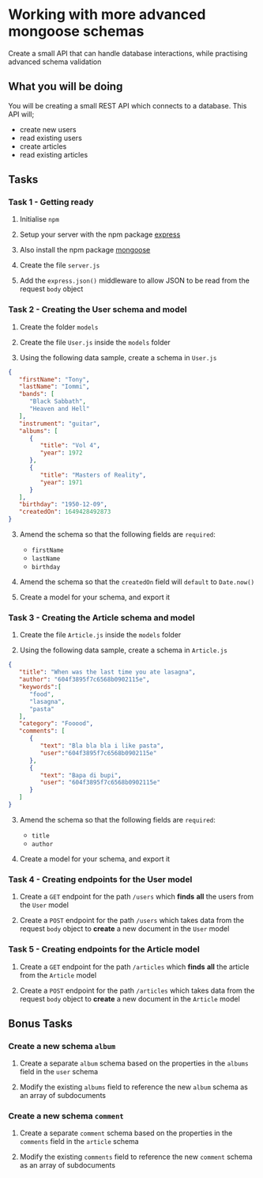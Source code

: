 # Working with more advanced mongoose schemas

Create a small API that can handle database interactions, while practising advanced schema validation

## What you will be doing

You will be creating a small REST API which connects to a database. This API will;

- create new users
- read existing users
- create articles
- read existing articles

## Tasks

### Task 1 - Getting ready

1. Initialise `npm`

2. Setup your server with the npm package [express](https://www.npmjs.com/package/express)

3. Also install the npm package [mongoose](https://www.npmjs.com/package/mongoose)

3. Create the file `server.js`

4. Add the `express.json()` middleware to allow JSON to be read from the request `body` object

### Task 2 - Creating the User schema and model

1. Create the folder `models`

2. Create the file `User.js` inside the `models` folder

3. Using the following data sample, create a schema in `User.js`

```json
{
   "firstName": "Tony",
   "lastName": "Iommi",
   "bands": [
      "Black Sabbath",
      "Heaven and Hell"
   ],
   "instrument": "guitar",
   "albums": [
      {
         "title": "Vol 4",
         "year": 1972
      },
      {
         "title": "Masters of Reality",
         "year": 1971
      }
   ],
   "birthday": "1950-12-09",
   "createdOn": 1649428492873
}
```

3. Amend the schema so that the following fields are `required`:
    - `firstName`
    - `lastName`
    - `birthday`

4. Amend the schema so that the `createdOn` field will `default` to `Date.now()`

5. Create a model for your schema, and export it

### Task 3 - Creating the Article schema and model

1. Create the file `Article.js` inside the `models` folder

2. Using the following data sample, create a schema in `Article.js`

```json
{
   "title": "When was the last time you ate lasagna",
   "author": "604f3895f7c6568b0902115e",
   "keywords":[
      "food",
      "lasagna",
      "pasta"
   ],
   "category": "Fooood",
   "comments": [
      {
         "text": "Bla bla bla i like pasta",
         "user":"604f3895f7c6568b0902115e"
      },
      {
         "text": "Bapa di bupi",
         "user": "604f3895f7c6568b0902115e"
      }
   ]
}
```

3. Amend the schema so that the following fields are `required`:
    - `title`
    - `author`

4. Create a model for your schema, and export it

### Task 4 - Creating endpoints for the User model

1. Create a `GET` endpoint for the path `/users` which **finds** **all** the users from the `User` model

2. Create a `POST` endpoint for the path `/users` which takes data from the request `body` object to **create** a new document in the `User` model

### Task 5 - Creating endpoints for the Article model

1. Create a `GET` endpoint for the path `/articles` which **finds** **all** the article from the `Article` model

2. Create a `POST` endpoint for the path `/articles` which takes data from the request `body` object to **create** a new document in the `Article` model

## Bonus Tasks

### Create a new schema `album`

1. Create a separate `album` schema based on the properties in the `albums` field in the `user` schema

2. Modify the existing `albums` field to reference the new `album` schema as an array of subdocuments

### Create a new schema `comment`

1. Create a separate `comment` schema based on the properties in the `comments` field in the `article` schema

2. Modify the existing `comments` field to reference the new `comment` schema as an array of subdocuments
